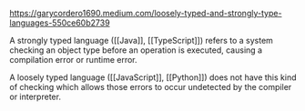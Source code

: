 https://garycordero1690.medium.com/loosely-typed-and-strongly-type-languages-550ce60b2739

A strongly typed language ([[Java]], [[TypeScript]]) refers to a system checking an object type before an operation is executed, causing a compilation error or runtime error.

A loosely typed language ([[JavaScript]], [[Python]]) does not have this kind of checking which allows those errors to occur undetected by the compiler or interpreter.
